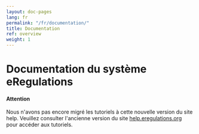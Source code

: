 ```yaml
---
layout: doc-pages
lang: fr
permalink: "/fr/documentation/"
title: Documentation
ref: overview
weight: 1
---
```


# Documentation du système eRegulations

<div class="callout callout-danger" role="alert">
  <h4>Attention</h4>
  <p>Nous n'avons pas encore migré les tutoriels à cette nouvelle version du site help. Veuillez consulter l'ancienne version du site <a href="http://old.help.eregulations.org/" target="_blank">help.eregulations.org</a> pour accéder aux tutoriels.</p>
</div>